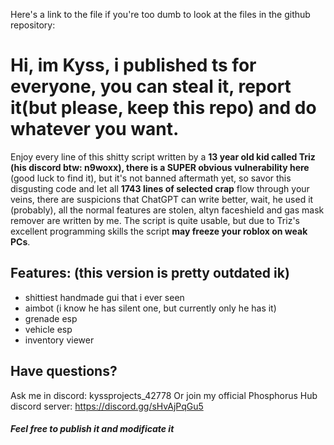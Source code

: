 Here's a link to the file if you're too dumb to look at the files in the github repository: 

# Hi, im Kyss, i published ts for everyone, you can steal it, report it(but please, keep this repo) and do whatever you want.

Enjoy every line of this shitty script written by a **13 year old kid called Triz **(his discord btw: n9woxx),** there is a SUPER obvious vulnerability here** (good luck to find it), but it's not banned aftermath yet, so savor this disgusting code and let all **1743 lines of selected crap** flow through your veins, there are suspicions that ChatGPT can write better, wait, he used it (probably), all the normal features are stolen, altyn faceshield and gas mask remover are written by me. The script is quite usable, but due to Triz's excellent programming skills the script **may freeze your roblox on weak PCs**.

## Features: (this version is pretty outdated ik)
- shittiest handmade gui that i ever seen
- aimbot (i know he has silent one, but currently only he has it)
- grenade esp
- vehicle esp
- inventory viewer

## Have questions?
Ask me in discord: kyssprojects_42778
Or join my official Phosphorus Hub discord server: https://discord.gg/sHvAjPqGu5


##### Feel free to publish it and modificate it
